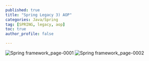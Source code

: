 ```yaml
---
published: true
title: "Spring Legacy 3) AOP" 
categories: Java/Spring
tag: [SPRING, legacy, aop] 
toc: true
author_profile: false 

---
```


![Spring framework_page-0001](https://github.com/Vida0822/Algorithm/assets/132312673/9163d67d-6770-4818-9b93-bb7bd2d3ca5a)
![Spring framework_page-0002](https://github.com/Vida0822/Algorithm/assets/132312673/d21eb9ab-488a-4e8b-ae4c-1c5232d8ad4b)
